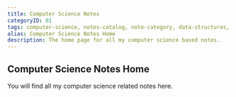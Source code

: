 ```yaml
---
title: Computer Science Notes
categoryID: 01
tags: computer-science, notes-catalog, note-category, data-structures, algorithms
alias: Computer Science Notes Home
description: The home page for all my computer science based notes.
---
```


## Computer Science Notes Home

You will find all my computer science related notes here.
